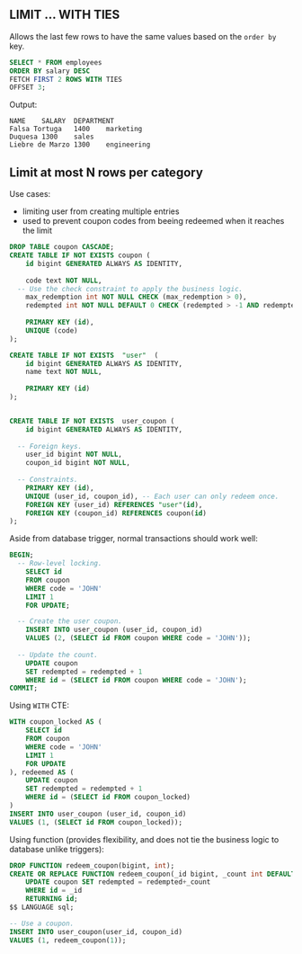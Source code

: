 ## LIMIT ... WITH TIES

Allows the last few rows to have the same values based on the `order by` key.
```sql
SELECT * FROM employees
ORDER BY salary DESC
FETCH FIRST 2 ROWS WITH TIES
OFFSET 3;
```

Output:
```
NAME	SALARY	DEPARTMENT
Falsa Tortuga	1400	marketing
Duquesa	1300	sales
Liebre de Marzo	1300	engineering
```


## Limit at most N rows per category

Use cases:
- limiting user from creating multiple entries
- used to prevent coupon codes from beeing redeemed when it reaches the limit



```sql
DROP TABLE coupon CASCADE;
CREATE TABLE IF NOT EXISTS coupon (
	id bigint GENERATED ALWAYS AS IDENTITY,
  
	code text NOT NULL,
  -- Use the check constraint to apply the business logic.
	max_redemption int NOT NULL CHECK (max_redemption > 0),
	redempted int NOT NULL DEFAULT 0 CHECK (redempted > -1 AND redempted <= max_redemption),
	
	PRIMARY KEY (id),
	UNIQUE (code)
);

CREATE TABLE IF NOT EXISTS  "user"  (
	id bigint GENERATED ALWAYS AS IDENTITY,
	name text NOT NULL,
	
	PRIMARY KEY (id)
);


CREATE TABLE IF NOT EXISTS  user_coupon (
	id bigint GENERATED ALWAYS AS IDENTITY,
  
  -- Foreign keys.
	user_id bigint NOT NULL,
	coupon_id bigint NOT NULL,
	
  -- Constraints.
	PRIMARY KEY (id),
	UNIQUE (user_id, coupon_id), -- Each user can only redeem once.
	FOREIGN KEY (user_id) REFERENCES "user"(id),
	FOREIGN KEY (coupon_id) REFERENCES coupon(id)
);
```

Aside from database trigger, normal transactions should work well:

```sql
BEGIN;
  -- Row-level locking.
	SELECT id
	FROM coupon 
	WHERE code = 'JOHN'
	LIMIT 1
	FOR UPDATE;

  -- Create the user coupon.
	INSERT INTO user_coupon (user_id, coupon_id)
	VALUES (2, (SELECT id FROM coupon WHERE code = 'JOHN'));
	
  -- Update the count.
	UPDATE coupon 
	SET redempted = redempted + 1 
	WHERE id = (SELECT id FROM coupon WHERE code = 'JOHN');
COMMIT;
```

Using `WITH` CTE:

```sql
WITH coupon_locked AS (
	SELECT id
	FROM coupon 
	WHERE code = 'JOHN'
	LIMIT 1
	FOR UPDATE
), redeemed AS (
	UPDATE coupon 
	SET redempted = redempted + 1
	WHERE id = (SELECT id FROM coupon_locked)
)
INSERT INTO user_coupon (user_id, coupon_id)
VALUES (1, (SELECT id FROM coupon_locked));
```

Using function (provides flexibility, and does not tie the business logic to database unlike triggers):

```sql
DROP FUNCTION redeem_coupon(bigint, int);
CREATE OR REPLACE FUNCTION redeem_coupon(_id bigint, _count int DEFAULT 1) RETURNS bigint AS $$
	UPDATE coupon SET redempted = redempted+_count 
	WHERE id = _id
	RETURNING id;
$$ LANGUAGE sql; 

-- Use a coupon.
INSERT INTO user_coupon(user_id, coupon_id)
VALUES (1, redeem_coupon(1));
```
